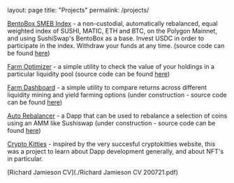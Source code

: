 layout: page
title: "Projects"
permalink: /projects/

[BentoBox SMEB Index](https://richjamo.github.io/BentoBoxBalancer/) - a non-custodial, automatically rebalanced, equal weighted index of SUSHI, MATIC, ETH and BTC, on the Polygon Mainnet, and using SushiSwap's BentoBox as a base. Invest USDC in order to participate in the index. Withdraw your funds at any time. (source code can be found [here](https://github.com/RichJamo/BentoBoxBalancer))

[Farm Optimizer](https://richjamo.github.io/FarmOptimizer/) - a simple utility to check the value of your holdings in a particular liquidity pool
(source code can be found [here](https://github.com/RichJamo/FarmOptimizer))

[Farm Dashboard](https://richjamo.github.io/FarmDashboard/) - a simple utility to compare returns across different liquidity mining and yield farming options (under construction - source code can be found [here](https://github.com/RichJamo/FarmDashboard))

[Auto Rebalancer](https://richjamo.github.io/autoBalancer/) - a Dapp that can be used to rebalance a selection of coins using an AMM like Sushiswap (under construction - source code can be found [here](https://github.com/RichJamo/AutoBalancer))

[Crypto Kitties](https://richjamo.github.io/CryptoKitties/) - inspired by the very succesful cryptokitties website, this was a project to learn about Dapp development generally, and about NFT's in particular.

[Richard Jamieson CV](./Richard Jamieson CV 200721.pdf)